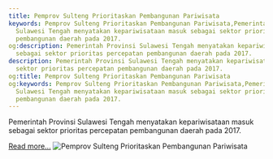 ```yaml
---
title: Pemprov Sulteng Prioritaskan Pembangunan Pariwisata
keywords: Pemprov Sulteng Prioritaskan Pembangunan Pariwisata,Pemerintah Provinsi
  Sulawesi Tengah menyatakan kepariwisataan masuk sebagai sektor prioritas percepatan
  pembangunan daerah pada 2017.
og:description: Pemerintah Provinsi Sulawesi Tengah menyatakan kepariwisataan masuk
  sebagai sektor prioritas percepatan pembangunan daerah pada 2017.
description: Pemerintah Provinsi Sulawesi Tengah menyatakan kepariwisataan masuk sebagai
  sektor prioritas percepatan pembangunan daerah pada 2017.
og:title: Pemprov Sulteng Prioritaskan Pembangunan Pariwisata
og:keywords: Pemprov Sulteng Prioritaskan Pembangunan Pariwisata,Pemerintah Provinsi
  Sulawesi Tengah menyatakan kepariwisataan masuk sebagai sektor prioritas percepatan
  pembangunan daerah pada 2017.
---
```


Pemerintah Provinsi Sulawesi Tengah menyatakan kepariwisataan masuk sebagai sektor prioritas percepatan pembangunan daerah pada 2017.

[Read more...](https://www.sportourism.id/post/5955/pemprov-sulteng-prioritaskan-pembangunan-pariwisata "Pemprov Sulteng Prioritaskan Pembangunan Pariwisata")
![Pemprov Sulteng Prioritaskan Pembangunan Pariwisata](https://services.sportourism.id/fileload/danau-poso-2jpg-APwh.jpg "Pemprov Sulteng Prioritaskan Pembangunan Pariwisata")